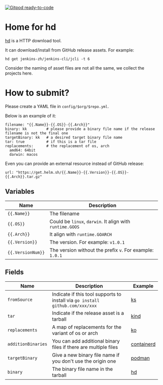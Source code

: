 [![Gitpod ready-to-code](https://img.shields.io/badge/Gitpod-ready--to--code-blue?logo=gitpod)](https://gitpod.io/#https://github.com/LinuxSuRen/hd-home)

# Home for hd

[hd](https://github.com/LinuxSuRen/http-downloader) is a HTTP download tool.

It can download/install from GitHub release assets. For example:

`hd get jenkins-zh/jenkins-cli/jcli -t 6`

Consider the naming of asset files are not all the same, we collect the projects here.

# How to submit?

Please create a YAML file in `config/$org/$repo.yml`.

Below is an example of it:

```
filename: "{{.Name}}-{{.OS}}-{{.Arch}}"
binary: kk         # please provide a binary file name if the release filename is not the final one
targetBinary: kk   # a desired target binary file name
tar: true          # if this is a tar file
replacements:      # the replacement of os, arch
  amd64: 64bit
  darwin: macos
```

Even you can provide an external resource instead of GitHub release:

```
url: "https://get.helm.sh/{{.Name}}-{{.Version}}-{{.OS}}-{{.Arch}}.tar.gz"
```

## Variables

| Name | Description |
|---|---|
| `{{.Name}}` | The filename |
| `{{.OS}}` | Could be `linux`, `darwin`. It align with `runtime.GOOS` |
| `{{.Arch}}` | It align with `runtime.GOARCH` |
| `{{.Version}}` | The version. For example: `v1.0.1` |
| `{{.VersionNum}}` | The version without the prefix `v`. For example: `1.0.1` |

## Fields

| Name | Description | Example |
|---|---|---|
| `fromSource` | Indicate if this tool supports to install via `go install github.com/xxx/xxx` | [ks](config/kubesphere-sigs/ks.yml) |
| `tar` | Indicate if the release asset is a tarball | [kind](config/kubernetes-sigs/kind.yml) |
| `replacements` | A map of replacements for the variant of os or arch | [ko](config/google/ko.yml) |
| `additionBinaries` | You can add additional binary files if there are multiple files | [containerd](config/containerd/containerd.yml) |
| `targetBinary` | Give a new binary file name if you don't use the origin one | [podman](config/containers/podman.yml) |
| `binary` | The binary file name in the tarball | [hd](config/linuxsuren/http-downloader.yml) |
